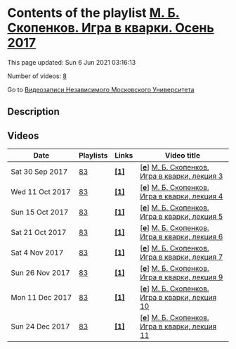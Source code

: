 # Contents of the playlist [М. Б. Скопенков. Игра в кварки. Осень 2017](https://www.youtube.com/playlist?list=PLp9ABVh6_x4FYdYnMxt7MJvSVF5oPcoKe)

This page updated: Sun 6 Jun 2021 03:16:13

Number of videos: [8](#videos)

Go to [Видеозаписи Независимого Московского Университета](../README.md)

## Description



## Videos

|Date|Playlists|Links|Video title|
|---|---|---|---|
| Sat&nbsp;30&nbsp;Sep&nbsp;2017 | [83](../playlists/83 "М. Б. Скопенков. Игра в кварки. Осень 2017") | [**[1]**](http://ium.mccme.ru/f17/f17-SkopenkovM_program.pdf) | [[**e**](https://studio.youtube.com/video/E62Nq4_H8Nc/edit "Edit")] [М. Б. Скопенков. Игра в кварки, лекция 3](https://www.youtube.com/watch?v=E62Nq4_H8Nc&list=PLp9ABVh6_x4FYdYnMxt7MJvSVF5oPcoKe "Спецкурс рекомендован для 1 курса и старше. &#013;29 сентября 2017 г. 17:30, НМУ 310 (Москва, Большой Власьевский пер., 11)&#013;http://ium.mccme.ru/f17/f17-SkopenkovM&#95;program.pdf") |
| Wed&nbsp;11&nbsp;Oct&nbsp;2017 | [83](../playlists/83 "М. Б. Скопенков. Игра в кварки. Осень 2017") | [**[1]**](http://ium.mccme.ru/f17/f17-SkopenkovM_program.pdf) | [[**e**](https://studio.youtube.com/video/tudAWE8ImuQ/edit "Edit")] [М. Б. Скопенков. Игра в кварки, лекция 4](https://www.youtube.com/watch?v=tudAWE8ImuQ&list=PLp9ABVh6_x4FYdYnMxt7MJvSVF5oPcoKe "Спецкурс рекомендован для 1 курса и старше. &#013;6 октября 2017 г. 17:30, НМУ 310 (Москва, Большой Власьевский пер., 11)&#013;http://ium.mccme.ru/f17/f17-SkopenkovM&#95;program.pdf") |
| Sun&nbsp;15&nbsp;Oct&nbsp;2017 | [83](../playlists/83 "М. Б. Скопенков. Игра в кварки. Осень 2017") | [**[1]**](http://ium.mccme.ru/f17/f17-SkopenkovM_program.pdf) | [[**e**](https://studio.youtube.com/video/gldXK1r_Nm4/edit "Edit")] [М. Б. Скопенков. Игра в кварки, лекция 5](https://www.youtube.com/watch?v=gldXK1r_Nm4&list=PLp9ABVh6_x4FYdYnMxt7MJvSVF5oPcoKe "Спецкурс рекомендован для 1 курса и старше. &#013;13 октября 2017 г. 17:30, НМУ 310 (Москва, Большой Власьевский пер., 11)&#013;http://ium.mccme.ru/f17/f17-SkopenkovM&#95;program.pdf") |
| Sat&nbsp;21&nbsp;Oct&nbsp;2017 | [83](../playlists/83 "М. Б. Скопенков. Игра в кварки. Осень 2017") | [**[1]**](http://ium.mccme.ru/f17/f17-SkopenkovM_program.pdf) | [[**e**](https://studio.youtube.com/video/m3dr1zpIcUQ/edit "Edit")] [М. Б. Скопенков. Игра в кварки, лекция 6](https://www.youtube.com/watch?v=m3dr1zpIcUQ&list=PLp9ABVh6_x4FYdYnMxt7MJvSVF5oPcoKe "Спецкурс рекомендован для 1 курса и старше. &#013;20 октября 2017 г. 17:30, НМУ 310 (Москва, Большой Власьевский пер., 11)&#013;http://ium.mccme.ru/f17/f17-SkopenkovM&#95;program.pdf") |
| Sat&nbsp;4&nbsp;Nov&nbsp;2017 | [83](../playlists/83 "М. Б. Скопенков. Игра в кварки. Осень 2017") | [**[1]**](http://ium.mccme.ru/f17/f17-SkopenkovM_program.pdf) | [[**e**](https://studio.youtube.com/video/DFQ7mDzFznc/edit "Edit")] [М. Б. Скопенков. Игра в кварки, лекция 7](https://www.youtube.com/watch?v=DFQ7mDzFznc&list=PLp9ABVh6_x4FYdYnMxt7MJvSVF5oPcoKe "Спецкурс рекомендован для 1 курса и старше. &#013;3 ноября 2017 г. 17:30, НМУ 310 (Москва, Большой Власьевский пер., 11)&#013;http://ium.mccme.ru/f17/f17-SkopenkovM&#95;program.pdf") |
| Sun&nbsp;26&nbsp;Nov&nbsp;2017 | [83](../playlists/83 "М. Б. Скопенков. Игра в кварки. Осень 2017") | [**[1]**](http://ium.mccme.ru/f17/f17-SkopenkovM_program.pdf) | [[**e**](https://studio.youtube.com/video/OA7XYEc3UuM/edit "Edit")] [М. Б. Скопенков. Игра в кварки, лекция 9](https://www.youtube.com/watch?v=OA7XYEc3UuM&list=PLp9ABVh6_x4FYdYnMxt7MJvSVF5oPcoKe "Спецкурс рекомендован для 1 курса и старше. &#013;24 ноября 2017 г. 17:30, НМУ 310 (Москва, Большой Власьевский пер., 11)&#013;http://ium.mccme.ru/f17/f17-SkopenkovM&#95;program.pdf") |
| Mon&nbsp;11&nbsp;Dec&nbsp;2017 | [83](../playlists/83 "М. Б. Скопенков. Игра в кварки. Осень 2017") | [**[1]**](http://ium.mccme.ru/f17/f17-SkopenkovM_program.pdf) | [[**e**](https://studio.youtube.com/video/2127EL5jv9U/edit "Edit")] [М. Б. Скопенков. Игра в кварки, лекция 10](https://www.youtube.com/watch?v=2127EL5jv9U&list=PLp9ABVh6_x4FYdYnMxt7MJvSVF5oPcoKe "Спецкурс рекомендован для 1 курса и старше. &#013;8 декабря 2017 г. 17:30, НМУ 310 (Москва, Большой Власьевский пер., 11)&#013;http://ium.mccme.ru/f17/f17-SkopenkovM&#95;program.pdf") |
| Sun&nbsp;24&nbsp;Dec&nbsp;2017 | [83](../playlists/83 "М. Б. Скопенков. Игра в кварки. Осень 2017") | [**[1]**](http://ium.mccme.ru/f17/f17-SkopenkovM_program.pdf) | [[**e**](https://studio.youtube.com/video/20IppvP7km4/edit "Edit")] [М. Б. Скопенков. Игра в кварки, лекция 11](https://www.youtube.com/watch?v=20IppvP7km4&list=PLp9ABVh6_x4FYdYnMxt7MJvSVF5oPcoKe "Спецкурс рекомендован для 1 курса и старше. &#013;15 декабря 2017 г. 17:30, НМУ 310 (Москва, Большой Власьевский пер., 11)&#013;http://ium.mccme.ru/f17/f17-SkopenkovM&#95;program.pdf") |
